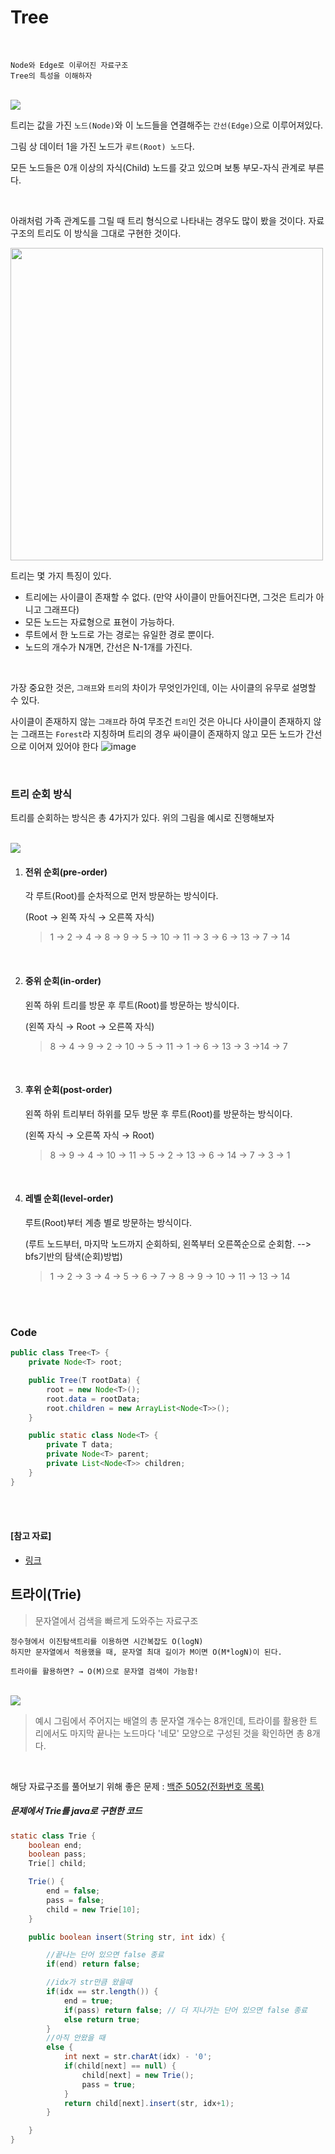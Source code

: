 # Tree

<br>

```
Node와 Edge로 이루어진 자료구조
Tree의 특성을 이해하자
```

<br>

<img src="https://www.geeksforgeeks.org/wp-content/uploads/binary-tree-to-DLL.png">

<br>

트리는 값을 가진 `노드(Node)`와 이 노드들을 연결해주는 `간선(Edge)`으로 이루어져있다.

그림 상 데이터 1을 가진 노드가 `루트(Root) 노드`다.

모든 노드들은 0개 이상의 자식(Child) 노드를 갖고 있으며 보통 부모-자식 관계로 부른다.

<br>

아래처럼 가족 관계도를 그릴 때 트리 형식으로 나타내는 경우도 많이 봤을 것이다. 자료구조의 트리도 이 방식을 그대로 구현한 것이다.

<img src="https://post-phinf.pstatic.net/MjAxOTA4MjZfMTg1/MDAxNTY2Nzc0Mzk2OTMw.k2EDmhB2y4O1MVrL-XqOXibXkSOBtGX8r86emCgUk9Eg.8C_5nfeIvIDSiLO8FL-i4e28h-8DmbQRS4r2CqSJ6TUg.JPEG/2216_nephew.jpg?type=w1200" width="500">

<br>

트리는 몇 가지 특징이 있다.

- 트리에는 사이클이 존재할 수 없다. (만약 사이클이 만들어진다면, 그것은 트리가 아니고 그래프다)
- 모든 노드는 자료형으로 표현이 가능하다.
- 루트에서 한 노드로 가는 경로는 유일한 경로 뿐이다.
- 노드의 개수가 N개면, 간선은 N-1개를 가진다.

<br>

가장 중요한 것은, `그래프`와 `트리`의 차이가 무엇인가인데, 이는 사이클의 유무로 설명할 수 있다.

사이클이 존재하지 않는 `그래프`라 하여 무조건 `트리`인 것은 아니다 사이클이 존재하지 않는 그래프는 `Forest`라 지칭하며 트리의 경우 싸이클이 존재하지 않고 모든 노드가 간선으로 이어져 있어야 한다
![image](https://github.com/10th-CS-Study/CS-Study/assets/50294908/87375cbd-8340-49f9-afa1-bb3ad267bed7)

<br>

### 트리 순회 방식

트리를 순회하는 방식은 총 4가지가 있다. 위의 그림을 예시로 진행해보자

<br>

<img src="https://www.geeksforgeeks.org/wp-content/uploads/binary-tree-to-DLL.png">

<br>

1. #### 전위 순회(pre-order)

   각 루트(Root)를 순차적으로 먼저 방문하는 방식이다.

   (Root → 왼쪽 자식 → 오른쪽 자식)

   > 1 → 2 → 4 → 8 → 9 → 5 → 10 → 11 → 3 → 6 → 13 → 7 → 14

   <br>

2. #### 중위 순회(in-order)

   왼쪽 하위 트리를 방문 후 루트(Root)를 방문하는 방식이다.

   (왼쪽 자식 → Root → 오른쪽 자식)

   > 8 → 4 → 9 → 2 → 10 → 5 → 11 → 1 → 6 → 13 → 3 →14 → 7

   <br>

3. #### 후위 순회(post-order)

   왼쪽 하위 트리부터 하위를 모두 방문 후 루트(Root)를 방문하는 방식이다.

   (왼쪽 자식 → 오른쪽 자식 → Root)

   > 8 → 9 → 4 → 10 → 11 → 5 → 2 → 13 → 6 → 14 → 7 → 3 → 1

   <br>

4. #### 레벨 순회(level-order)

   루트(Root)부터 계층 별로 방문하는 방식이다.

   (루트 노드부터, 마지막 노드까지 순회하되, 왼쪽부터 오른쪽순으로 순회함. --> bfs기반의 탐색(순회)방법)

   > 1 → 2 → 3 → 4 → 5 → 6 → 7 → 8 → 9 → 10 → 11 → 13 → 14
 
<br>

<br>

### Code

```java
public class Tree<T> {
    private Node<T> root;

    public Tree(T rootData) {
        root = new Node<T>();
        root.data = rootData;
        root.children = new ArrayList<Node<T>>();
    }

    public static class Node<T> {
        private T data;
        private Node<T> parent;
        private List<Node<T>> children;
    }
}
```

<br>

<br>

#### [참고 자료]

- [링크](https://www.geeksforgeeks.org/binary-tree-data-structure/)



## 트라이(Trie)

> 문자열에서 검색을 빠르게 도와주는 자료구조

```
정수형에서 이진탐색트리를 이용하면 시간복잡도 O(logN)
하지만 문자열에서 적용했을 때, 문자열 최대 길이가 M이면 O(M*logN)이 된다.

트라이를 활용하면? → O(M)으로 문자열 검색이 가능함!
```

<br>

<img src="https://t1.daumcdn.net/cfile/tistory/24354E335833A7CF17">

> 예시 그림에서 주어지는 배열의 총 문자열 개수는 8개인데, 트라이를 활용한 트리에서도 마지막 끝나는 노드마다 '네모' 모양으로 구성된 것을 확인하면 총 8개다.

<br>

해당 자료구조를 풀어보기 위해 좋은 문제 : [백준 5052(전화번호 목록)](<https://www.acmicpc.net/problem/5052>)

##### 문제에서 Trie를 java로 구현한 코드

```java
static class Trie {
    boolean end;
    boolean pass;
    Trie[] child;

    Trie() {
        end = false;
        pass = false;
        child = new Trie[10];
    }

    public boolean insert(String str, int idx) {

        //끝나는 단어 있으면 false 종료
        if(end) return false;

        //idx가 str만큼 왔을때
        if(idx == str.length()) {
            end = true;
            if(pass) return false; // 더 지나가는 단어 있으면 false 종료
            else return true;
        }
        //아직 안왔을 때
        else {
            int next = str.charAt(idx) - '0';
            if(child[next] == null) {
                child[next] = new Trie();
                pass = true;
            }
            return child[next].insert(str, idx+1);
        }

    }
}
```
